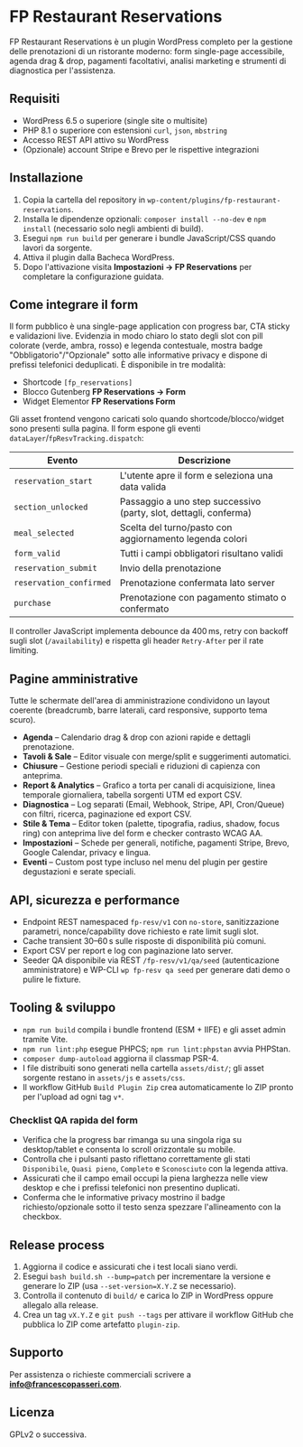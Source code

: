 # FP Restaurant Reservations

FP Restaurant Reservations è un plugin WordPress completo per la gestione delle prenotazioni di un ristorante moderno: form single-page accessibile, agenda drag & drop, pagamenti facoltativi, analisi marketing e strumenti di diagnostica per l'assistenza.

## Requisiti

- WordPress 6.5 o superiore (single site o multisite)
- PHP 8.1 o superiore con estensioni `curl`, `json`, `mbstring`
- Accesso REST API attivo su WordPress
- (Opzionale) account Stripe e Brevo per le rispettive integrazioni

## Installazione

1. Copia la cartella del repository in `wp-content/plugins/fp-restaurant-reservations`.
2. Installa le dipendenze opzionali: `composer install --no-dev` e `npm install` (necessario solo negli ambienti di build).
3. Esegui `npm run build` per generare i bundle JavaScript/CSS quando lavori da sorgente.
4. Attiva il plugin dalla Bacheca WordPress.
5. Dopo l'attivazione visita **Impostazioni → FP Reservations** per completare la configurazione guidata.

## Come integrare il form

Il form pubblico è una single-page application con progress bar, CTA sticky e validazioni live. Evidenzia in modo chiaro lo stato degli slot con pill colorate (verde, ambra, rosso) e legenda contestuale, mostra badge "Obbligatorio"/"Opzionale" sotto alle informative privacy e dispone di prefissi telefonici deduplicati. È disponibile in tre modalità:

- Shortcode `[fp_reservations]`
- Blocco Gutenberg **FP Reservations → Form**
- Widget Elementor **FP Reservations Form**

Gli asset frontend vengono caricati solo quando shortcode/blocco/widget sono presenti sulla pagina. Il form espone gli eventi `dataLayer`/`fpResvTracking.dispatch`:

| Evento | Descrizione |
| --- | --- |
| `reservation_start` | L'utente apre il form e seleziona una data valida |
| `section_unlocked` | Passaggio a uno step successivo (party, slot, dettagli, conferma) |
| `meal_selected` | Scelta del turno/pasto con aggiornamento legenda colori |
| `form_valid` | Tutti i campi obbligatori risultano validi |
| `reservation_submit` | Invio della prenotazione |
| `reservation_confirmed` | Prenotazione confermata lato server |
| `purchase` | Prenotazione con pagamento stimato o confermato |

Il controller JavaScript implementa debounce da 400 ms, retry con backoff sugli slot (`/availability`) e rispetta gli header `Retry-After` per il rate limiting.

## Pagine amministrative

Tutte le schermate dell'area di amministrazione condividono un layout coerente (breadcrumb, barre laterali, card responsive, supporto tema scuro).

- **Agenda** – Calendario drag & drop con azioni rapide e dettagli prenotazione.
- **Tavoli & Sale** – Editor visuale con merge/split e suggerimenti automatici.
- **Chiusure** – Gestione periodi speciali e riduzioni di capienza con anteprima.
- **Report & Analytics** – Grafico a torta per canali di acquisizione, linea temporale giornaliera, tabella sorgenti UTM ed export CSV.
- **Diagnostica** – Log separati (Email, Webhook, Stripe, API, Cron/Queue) con filtri, ricerca, paginazione ed export CSV.
- **Stile & Tema** – Editor token (palette, tipografia, radius, shadow, focus ring) con anteprima live del form e checker contrasto WCAG AA.
- **Impostazioni** – Schede per generali, notifiche, pagamenti Stripe, Brevo, Google Calendar, privacy e lingua.
- **Eventi** – Custom post type incluso nel menu del plugin per gestire degustazioni e serate speciali.

## API, sicurezza e performance

- Endpoint REST namespaced `fp-resv/v1` con `no-store`, sanitizzazione parametri, nonce/capability dove richiesto e rate limit sugli slot.
- Cache transient 30–60 s sulle risposte di disponibilità più comuni.
- Export CSV per report e log con paginazione lato server.
- Seeder QA disponibile via REST `/fp-resv/v1/qa/seed` (autenticazione amministratore) e WP-CLI `wp fp-resv qa seed` per generare dati demo o pulire le fixture.

## Tooling & sviluppo

- `npm run build` compila i bundle frontend (ESM + IIFE) e gli asset admin tramite Vite.
- `npm run lint:php` esegue PHPCS; `npm run lint:phpstan` avvia PHPStan.
- `composer dump-autoload` aggiorna il classmap PSR-4.
- I file distribuiti sono generati nella cartella `assets/dist/`; gli asset sorgente restano in `assets/js` e `assets/css`.
- Il workflow GitHub `Build Plugin Zip` crea automaticamente lo ZIP pronto per l'upload ad ogni tag `v*`.

### Checklist QA rapida del form

- Verifica che la progress bar rimanga su una singola riga su desktop/tablet e consenta lo scroll orizzontale su mobile.
- Controlla che i pulsanti pasto riflettano correttamente gli stati `Disponibile`, `Quasi pieno`, `Completo` e `Sconosciuto` con la legenda attiva.
- Assicurati che il campo email occupi la piena larghezza nelle view desktop e che i prefissi telefonici non presentino duplicati.
- Conferma che le informative privacy mostrino il badge richiesto/opzionale sotto il testo senza spezzare l'allineamento con la checkbox.

## Release process

1. Aggiorna il codice e assicurati che i test locali siano verdi.
2. Esegui `bash build.sh --bump=patch` per incrementare la versione e generare lo ZIP (usa `--set-version=X.Y.Z` se necessario).
3. Controlla il contenuto di `build/` e carica lo ZIP in WordPress oppure allegalo alla release.
4. Crea un tag `vX.Y.Z` e `git push --tags` per attivare il workflow GitHub che pubblica lo ZIP come artefatto `plugin-zip`.

## Supporto

Per assistenza o richieste commerciali scrivere a **info@francescopasseri.com**.

## Licenza

GPLv2 o successiva.
